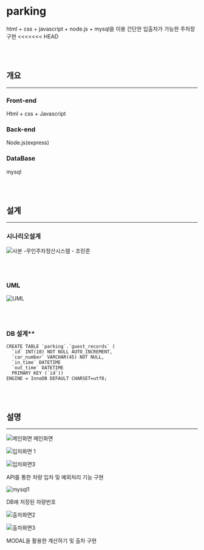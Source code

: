# parking
html + css + javascript + node.js + mysql을 이용 간단한 입출차가 가능한 주차장 구현
<<<<<<< HEAD

<br>
<br>

## 개요
* * * 
### **Front-end**

Html + css + Javascript

### **Back-end**

Node.js(express)

### **DataBase**

mysql


<br>
<br>

## 설계
* * * 

### **시나리오설계**

![사본 -무인주차정산시스템 - 조민준](https://user-images.githubusercontent.com/61219367/81785648-7e212f80-9539-11ea-9d15-7b324b0be05c.jpg)

<br>
<br>

### **UML**


![UML](https://user-images.githubusercontent.com/61219367/81786172-4a92d500-953a-11ea-943b-b6337999a0e0.png)

<br>
<br>


### DB 설계**

```
CREATE TABLE `parking`.`guest_records` (   
  `id` INT(10) NOT NULL AUTO_INCREMENT,   
  `car_number` VARCHAR(45) NOT NULL,   
  `in_time` DATETIME   
  `out_time` DATETIME   
  PRIMARY KEY (`id`))   
ENGINE = InnoDB DEFAULT CHARSET=utf8;
```  


<BR>
<BR>   

## 설명
* * *    
 ![메인화면](https://user-images.githubusercontent.com/61219367/81782601-09e48d00-9535-11ea-82de-5d039e361ddc.png)
 메인화면

 ![입차화면 1](https://user-images.githubusercontent.com/61219367/81782610-0f41d780-9535-11ea-8974-9eb04e021c22.png)

 ![입차화면3](https://user-images.githubusercontent.com/61219367/81782618-11a43180-9535-11ea-9b33-7a611ceb1406.png)

API를 통한 차량 입차 및 예외처리 기능 구현 

![mysql1](https://user-images.githubusercontent.com/61219367/81782638-1832a900-9535-11ea-8e29-c0409531a911.png)

DB에 저장된 차량번호

![출차화면2](https://user-images.githubusercontent.com/61219367/81782655-1d8ff380-9535-11ea-98b6-67e487d53f74.png)

![출차화면3](https://user-images.githubusercontent.com/61219367/81782661-1ec12080-9535-11ea-8e8e-8abfd6f6e2fa.png)


MODAL을 활용한 계산하기 및 출차 구현

